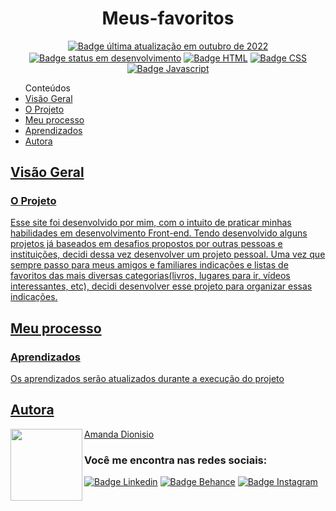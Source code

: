 <h1 align="center">Meus-favoritos</h1>

<!--<div align-items="center">
  <img src="" align="right" alt="Screenshot do projeto">
</div></br>-->

<p align="center">
  <a href=""><img src="https://img.shields.io/badge/%C3%BAltima%20atualiza%C3%A7%C3%A3o-outubro%202022-blue" align="center" alt="Badge última atualização em outubro de 2022" /></a> 
  <a href=""><img src="https://img.shields.io/badge/status-em%20desenvolvimento-yellowgreen" align="center" alt="Badge status em desenvolvimento" /></a>
  <a href=""><img src="https://img.shields.io/badge/HTML5-E34F26?style=for-the-badge&logo=html5&logoColor=white" align="center" alt="Badge HTML" /></a>
  <a href=""><img src="https://img.shields.io/badge/CSS3-1572B6?style=for-the-badge&logo=css3&logoColor=white" align="center" alt="Badge CSS" /></a>
  <a href=""><img src="https://img.shields.io/badge/JavaScript-323330?style=for-the-badge&logo=javascript&logoColor=F7DF1E" align="center" alt="Badge Javascript" /></a>
</p>

<!--<a href="" align="center">Link da página do projeto</a>-->

<ul>Conteúdos
    <li><a href="#visao-geral">Visão Geral</a> 
        <li><a href="#o-projeto">O Projeto</a></li>
    </li>  
    <li><a href="#meu-processo">Meu processo</a>
        <li><a href="#aprendizados">Aprendizados</a></li>
    </li>  
    <li><a href="#autora">Autora</li>
</ul>

<h2 id="visao-geral">Visão Geral</h2>

<h3 id="o-projeto">O Projeto</h3>

<p>Esse site foi desenvolvido por mim, com o intuito de praticar minhas habilidades em desenvolvimento Front-end. Tendo desenvolvido alguns projetos já baseados em desafios propostos por outras pessoas e instituições, decidi dessa vez desenvolver um projeto pessoal. Uma vez que sempre passo para meus amigos e familiares indicações e listas de favoritos das mais diversas categorias(livros, lugares para ir, vídeos interessantes, etc), decidi desenvolver esse projeto para organizar essas indicações.</p> 



<h2 id="meu-processo">Meu processo</h2>

<h3 id="aprendizados">Aprendizados</h3>
<p>Os aprendizados serão atualizados durante a execução do projeto</p>
<!--<ul>Os aprendizados reforçados e adquiridos durante a execução desse projeto foram:
  <li></li>
  <li></li>
  <li></li>
</ul> -->

<h2 id="autora" align="left">Autora</h2>
<img align="left" src="https://avatars.githubusercontent.com/u/104245596?s=400&u=22dddd54d435db2df3c8f6e91c881be3cdc31170&v=4" width=115>
<a href="https://github.com/amandafd">Amanda Dionisio</a>
<h3 align="left">Você me encontra nas redes sociais:</h3>
<p align="left">
  <a href="https://www.linkedin.com/in/amanda-felipe-dionisio"><img src="https://img.shields.io/badge/LinkedIn-0077B5?style=for-the-badge&logo=linkedin&logoColor=white" alt="Badge Linkedin" /></a>
  <a href="https://www.behance.net/amanda_dionisio"><img src="https://img.shields.io/badge/-Behance-blue?style=for-the-badge&logo=behance&logoColor=white" alt="Badge Behance" /></a>
  <a href="https://www.instagram.com/guache_nin/"><img src="https://img.shields.io/badge/Instagram-E4405F?style=for-the-badge&logo=instagram&logoColor=white"  alt="Badge Instagram" /></a>
</p>

